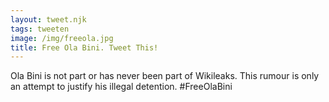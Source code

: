 ```yaml
---
layout: tweet.njk
tags: tweeten
image: /img/freeola.jpg
title: Free Ola Bini. Tweet This!
---
```

Ola Bini is not part or has never been part of Wikileaks. This rumour is only an attempt to justify his illegal detention. #FreeOlaBini
